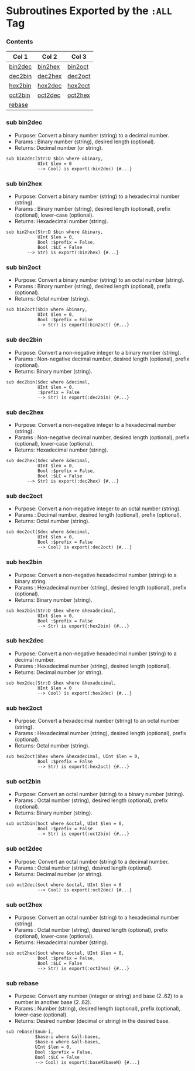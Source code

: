 # Subroutines Exported by the `:ALL` Tag

### Contents

| Col 1 | Col 2 | Col 3 |
| --- | --- | --- |
| [bin2dec](#bin2dec) | [bin2hex](#bin2hex) | [bin2oct](#bin2oct) |
| [dec2bin](#dec2bin) | [dec2hex](#dec2hex) | [dec2oct](#dec2oct) |
| [hex2bin](#hex2bin) | [hex2dec](#hex2dec) | [hex2oct](#hex2oct) |
| [oct2bin](#oct2bin) | [oct2dec](#oct2dec) | [oct2hex](#oct2hex) |
| [rebase](#rebase) |  |  |


### sub bin2dec
- Purpose: Convert a binary number (string) to a decimal number.
- Params : Binary number (string), desired length (optional).
- Returns: Decimal number (or string).
```perl6
sub bin2dec(Str:D $bin where &binary,
            UInt $len = 0
            --> Cool) is export(:bin2dec) {#...}
```
### sub bin2hex
- Purpose: Convert a binary number (string) to a hexadecimal number (string).
- Params : Binary number (string), desired length (optional), prefix (optional), lower-case (optional).
- Returns: Hexadecimal number (string).
```perl6
sub bin2hex(Str:D $bin where &binary,
            UInt $len = 0,
            Bool :$prefix = False,
            Bool :$LC = False
	    --> Str) is export(:bin2hex) {#...}
```
### sub bin2oct
- Purpose: Convert a binary number (string) to an octal number (string).
- Params : Binary number (string), desired length (optional), prefix (optional).
- Returns: Octal number (string).
```perl6
sub bin2oct($bin where &binary,
            UInt $len = 0,
            Bool :$prefix = False
            --> Str) is export(:bin2oct) {#...}
```
### sub dec2bin
- Purpose: Convert a non-negative integer to a binary number (string).
- Params : Non-negative decimal number, desired length (optional), prefix (optional).
- Returns: Binary number (string).
```perl6
sub dec2bin($dec where &decimal,
            UInt $len = 0,
            :$prefix = False
            --> Str) is export(:dec2bin) {#...}
```
### sub dec2hex
- Purpose: Convert a non-negative integer to a hexadecimal number (string).
- Params : Non-negative decimal number, desired length (optional), prefix (optional), lower-case (optional).
- Returns: Hexadecimal number (string).
```perl6
sub dec2hex($dec where &decimal,
            UInt $len = 0,
            Bool :$prefix = False,
            Bool :$LC = False
	    --> Str) is export(:dec2hex) {#...}
```
### sub dec2oct
- Purpose: Convert a non-negative integer to an octal number (string).
- Params : Decimal number, desired length (optional), prefix (optional).
- Returns: Octal number (string).
```perl6
sub dec2oct($dec where &decimal,
            UInt $len = 0,
            Bool :$prefix = False
            --> Cool) is export(:dec2oct) {#...}
```
### sub hex2bin
- Purpose: Convert a non-negative hexadecimal number (string) to a binary string.
- Params : Hexadecimal number (string), desired length (optional), prefix (optional).
- Returns: Binary number (string).
```perl6
sub hex2bin(Str:D $hex where &hexadecimal,
            UInt $len = 0,
            Bool :$prefix = False
            --> Str) is export(:hex2bin) {#...}
```
### sub hex2dec
- Purpose: Convert a non-negative hexadecimal number (string) to a decimal number.
- Params : Hexadecimal number (string), desired length (optional).
- Returns: Decimal number (or string).
```perl6
sub hex2dec(Str:D $hex where &hexadecimal,
            UInt $len = 0
            --> Cool) is export(:hex2dec) {#...}
```
### sub hex2oct
- Purpose: Convert a hexadecimal number (string) to an octal number (string).
- Params : Hexadecimal number (string), desired length (optional), prefix (optional).
- Returns: Octal number (string).
```perl6
sub hex2oct($hex where &hexadecimal, UInt $len = 0,
            Bool :$prefix = False
            --> Str) is export(:hex2oct) {#...}
```
### sub oct2bin
- Purpose: Convert an octal number (string) to a binary number (string).
- Params : Octal number (string), desired length (optional), prefix (optional).
- Returns: Binary number (string).
```perl6
sub oct2bin($oct where &octal, UInt $len = 0,
            Bool :$prefix = False
            --> Str) is export(:oct2bin) {#...}
```
### sub oct2dec
- Purpose: Convert an octal number (string) to a decimal number.
- Params : Octal number (string), desired length (optional).
- Returns: Decimal number (or string).
```perl6
sub oct2dec($oct where &octal, UInt $len = 0
            --> Cool) is export(:oct2dec) {#...}
```
### sub oct2hex
- Purpose: Convert an octal number (string) to a hexadecimal number (string).
- Params : Octal number (string), desired length (optional), prefix (optional), lower-case (optional).
- Returns: Hexadecimal number (string).
```perl6
sub oct2hex($oct where &octal, UInt $len = 0,
            Bool :$prefix = False,
            Bool :$LC = False
            --> Str) is export(:oct2hex) {#...}
```
### sub rebase
- Purpose: Convert any number (integer or string) and base (2..62) to a number in another base (2..62).
- Params : Number (string), desired length (optional), prefix (optional), lower-case (optional).
- Returns: Desired number (decimal or string) in the desired base.
```perl6
sub rebase($num-i,
           $base-i where &all-bases,
           $base-o where &all-bases,
           UInt $len = 0,
           Bool :$prefix = False,
           Bool :$LC = False
           --> Cool) is export(:baseM2baseN) {#...}
```
